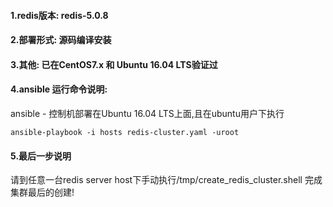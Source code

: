 #### 1.redis版本: redis-5.0.8

#### 2.部署形式: 源码编译安装

#### 3.其他: 已在CentOS7.x 和 Ubuntu 16.04 LTS验证过

#### 4.ansible 运行命令说明:

ansible - 控制机部署在Ubuntu 16.04 LTS上面,且在ubuntu用户下执行

`ansible-playbook -i hosts redis-cluster.yaml -uroot`

#### 5.最后一步说明

请到任意一台redis server host下手动执行/tmp/create_redis_cluster.shell 完成集群最后的创建!
